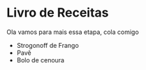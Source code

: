 # Livro de Receitas 

Ola vamos para mais essa etapa, cola comigo

- Strogonoff de Frango
- Pavê
- Bolo de cenoura

